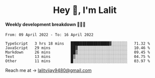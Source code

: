 <h1 align="center">Hey 👋, I'm Lalit</h1>

#### Weekly development breakdown 👨🏻‍💻
<!--START_SECTION:waka-->

```text
From: 09 April 2022 - To: 16 April 2022

TypeScript   3 hrs 18 mins   █████████████████▓░░░░░░░   71.32 %
JavaScript   29 mins         ██▓░░░░░░░░░░░░░░░░░░░░░░   10.46 %
Markdown     26 mins         ██▒░░░░░░░░░░░░░░░░░░░░░░   09.45 %
Text         13 mins         █▒░░░░░░░░░░░░░░░░░░░░░░░   04.75 %
Other        11 mins         █░░░░░░░░░░░░░░░░░░░░░░░░   03.97 %
```

<!--END_SECTION:waka-->

Reach me at → lalitvijay9480@gmail.com
